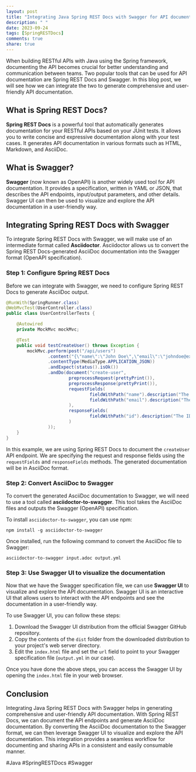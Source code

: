 ```yaml
---
layout: post
title: "Integrating Java Spring REST Docs with Swagger for API documentation"
description: " "
date: 2023-09-24
tags: [SpringRESTDocs]
comments: true
share: true
---
```


When building RESTful APIs with Java using the Spring framework, documenting the API becomes crucial for better understanding and communication between teams. Two popular tools that can be used for API documentation are Spring REST Docs and Swagger. In this blog post, we will see how we can integrate the two to generate comprehensive and user-friendly API documentation.

## What is Spring REST Docs?

**Spring REST Docs** is a powerful tool that automatically generates documentation for your RESTful APIs based on your JUnit tests. It allows you to write concise and expressive documentation along with your test cases. It generates API documentation in various formats such as HTML, Markdown, and AsciiDoc.

## What is Swagger?

**Swagger** (now known as OpenAPI) is another widely used tool for API documentation. It provides a specification, written in YAML or JSON, that describes the API endpoints, input/output parameters, and other details. Swagger UI can then be used to visualize and explore the API documentation in a user-friendly way.

## Integrating Spring REST Docs with Swagger

To integrate Spring REST Docs with Swagger, we will make use of an intermediate format called **Asciidoctor**. Asciidoctor allows us to convert the Spring REST Docs-generated AsciiDoc documentation into the Swagger format (OpenAPI specification).

### Step 1: Configure Spring REST Docs

Before we can integrate with Swagger, we need to configure Spring REST Docs to generate AsciiDoc output.

```java
@RunWith(SpringRunner.class)
@WebMvcTest(UserController.class)
public class UserControllerTests {

    @Autowired
    private MockMvc mockMvc;

    @Test
    public void testCreateUser() throws Exception {
        mockMvc.perform(post("/api/users")
                .content("{\"name\":\"John Doe\",\"email\":\"johndoe@example.com\"}")
                .contentType(MediaType.APPLICATION_JSON))
                .andExpect(status().isOk())
                .andDo(document("create-user",
                        preprocessRequest(prettyPrint()),
                        preprocessResponse(prettyPrint()),
                        requestFields(
                                fieldWithPath("name").description("The name of the user"),
                                fieldWithPath("email").description("The email of the user")
                        ),
                        responseFields(
                                fieldWithPath("id").description("The ID of the created user")
                        )
                ));
    }
}
```

In this example, we are using Spring REST Docs to document the `createUser` API endpoint. We are specifying the request and response fields using the `requestFields` and `responseFields` methods. The generated documentation will be in AsciiDoc format.

### Step 2: Convert AsciiDoc to Swagger

To convert the generated AsciiDoc documentation to Swagger, we will need to use a tool called **asciidoctor-to-swagger**. This tool takes the AsciiDoc files and outputs the Swagger (OpenAPI) specification.

To install `asciidoctor-to-swagger`, you can use npm:

```
npm install -g asciidoctor-to-swagger
```

Once installed, run the following command to convert the AsciiDoc file to Swagger:

```
asciidoctor-to-swagger input.adoc output.yml
```

### Step 3: Use Swagger UI to visualize the documentation

Now that we have the Swagger specification file, we can use **Swagger UI** to visualize and explore the API documentation. Swagger UI is an interactive UI that allows users to interact with the API endpoints and see the documentation in a user-friendly way.

To use Swagger UI, you can follow these steps:

1. Download the Swagger UI distribution from the official Swagger GitHub repository.
2. Copy the contents of the `dist` folder from the downloaded distribution to your project's web server directory.
3. Edit the `index.html` file and set the `url` field to point to your Swagger specification file (`output.yml` in our case).

Once you have done the above steps, you can access the Swagger UI by opening the `index.html` file in your web browser.

## Conclusion

Integrating Java Spring REST Docs with Swagger helps in generating comprehensive and user-friendly API documentation. With Spring REST Docs, we can document the API endpoints and generate AsciiDoc documentation. By converting the AsciiDoc documentation to the Swagger format, we can then leverage Swagger UI to visualize and explore the API documentation. This integration provides a seamless workflow for documenting and sharing APIs in a consistent and easily consumable manner.

#Java #SpringRESTDocs #Swagger